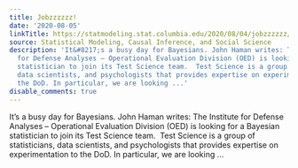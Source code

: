 ```yaml
---
title: Jobzzzzzz!
date: '2020-08-05'
linkTitle: https://statmodeling.stat.columbia.edu/2020/08/04/jobzzzzzz/
source: Statistical Modeling, Causal Inference, and Social Science
description: 'It&#8217;s a busy day for Bayesians. John Haman writes: The Institute
  for Defense Analyses – Operational Evaluation Division (OED) is looking for a Bayesian
  statistician to join its Test Science team.  Test Science is a group of statisticians,
  data scientists, and psychologists that provides expertise on experimentation to
  the DoD. In particular, we are looking ...'
disable_comments: true
---
```

It&#8217;s a busy day for Bayesians. John Haman writes: The Institute for Defense Analyses – Operational Evaluation Division (OED) is looking for a Bayesian statistician to join its Test Science team.  Test Science is a group of statisticians, data scientists, and psychologists that provides expertise on experimentation to the DoD. In particular, we are looking ...